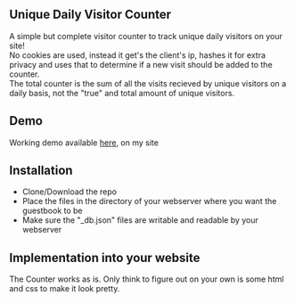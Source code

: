 ## Unique Daily Visitor Counter
A simple but complete visitor counter to track unique daily visitors on your site!  
No cookies are used, instead it get's the client's ip, hashes it for extra privacy and uses that to determine if a new visit should be added to the counter.  
The total counter is the sum of all the visits recieved by unique visitors on a daily basis, not the "true" and total amount of unique visitors.

## Demo
Working demo available [here](https://articexploit.xyz/), on my site

## Installation
- Clone/Download the repo
- Place the files in the directory of your webserver where you want the guestbook to be
- Make sure the "_db.json" files are writable and readable by your webserver

## Implementation into your website
The Counter works as is. Only think to figure out on your own is some html and css to make it look pretty.
